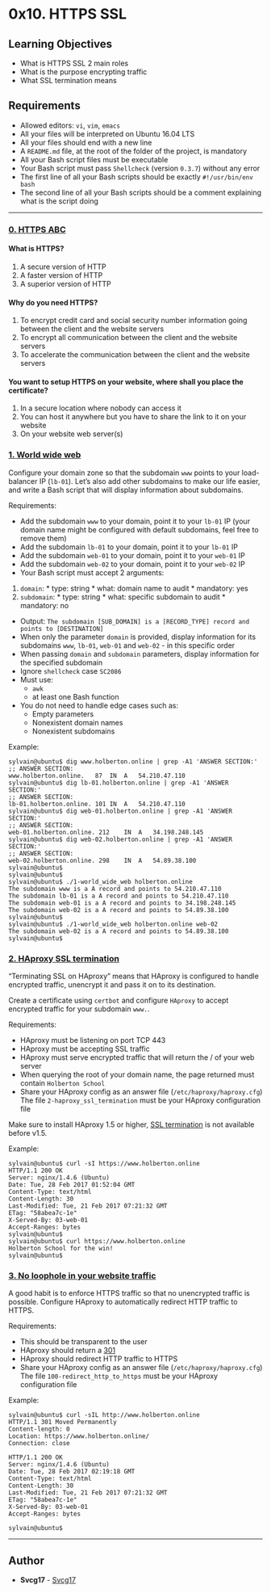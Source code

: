 # 0x10. HTTPS SSL

## Learning Objectives
* What is HTTPS SSL 2 main roles
* What is the purpose encrypting traffic
* What SSL termination means

## Requirements
* Allowed editors: `vi`, `vim`, `emacs`
* All your files will be interpreted on Ubuntu 16.04 LTS
* All your files should end with a new line
* A `README.md` file, at the root of the folder of the project, is mandatory
* All your Bash script files must be executable
* Your Bash script must pass `Shellcheck` (version `0.3.7`) without any error
* The first line of all your Bash scripts should be exactly `#!/usr/bin/env bash`
* The second line of all your Bash scripts should be a comment explaining what is the script doing
---

### [0. HTTPS ABC](./0-https_abc)
#### What is HTTPS? ####
1. A secure version of HTTP
2. A faster version of HTTP
3. A superior version of HTTP

#### Why do you need HTTPS? ####
1. To encrypt credit card and social security number information going between the client and the website servers
2. To encrypt all communication between the client and the website servers
3. To accelerate the communication between the client and the website servers

#### You want to setup HTTPS on your website, where shall you place the certificate? ####
1. In a secure location where nobody can access it
2. You can host it anywhere but you have to share the link to it on your website
3. On your website web server(s)

### [1. World wide web](./1-world_wide_web)
Configure your domain zone so that the subdomain `www` points to your load-balancer IP (`lb-01`). Let’s also add other subdomains to make our life easier, and write a Bash script that will display information about subdomains.

Requirements:

* Add the subdomain `www` to your domain, point it to your `lb-01` IP (your domain name might be configured with default subdomains, feel free to remove them)
* Add the subdomain `lb-01` to your domain, point it to your `lb-01` IP
* Add the subdomain `web-01` to your domain, point it to your `web-01` IP
* Add the subdomain `web-02` to your domain, point it to your `web-02` IP
* Your Bash script must accept 2 arguments:
1. `domain`:
		* type: string
		* what: domain name to audit
		* mandatory: yes
2. `subdomain`:
		* type: string
		* what: specific subdomain to audit
		* mandatory: no
* Output: `The subdomain [SUB_DOMAIN] is a [RECORD_TYPE] record and points to [DESTINATION]`
* When only the parameter `domain` is provided, display information for its subdomains `www`, `lb-01`, `web-01` and `web-02` - in this specific order
* When passing `domain` and `subdomain` parameters, display information for the specified subdomain
* Ignore `shellcheck` case `SC2086`
* Must use:
	* `awk`
	* at least one Bash function
* You do not need to handle edge cases such as:
	* Empty parameters
	* Nonexistent domain names
	* Nonexistent subdomains

Example:
```
sylvain@ubuntu$ dig www.holberton.online | grep -A1 'ANSWER SECTION:'
;; ANSWER SECTION:
www.holberton.online.   87  IN  A   54.210.47.110
sylvain@ubuntu$ dig lb-01.holberton.online | grep -A1 'ANSWER SECTION:'
;; ANSWER SECTION:
lb-01.holberton.online. 101 IN  A   54.210.47.110
sylvain@ubuntu$ dig web-01.holberton.online | grep -A1 'ANSWER SECTION:'
;; ANSWER SECTION:
web-01.holberton.online. 212    IN  A   34.198.248.145
sylvain@ubuntu$ dig web-02.holberton.online | grep -A1 'ANSWER SECTION:'
;; ANSWER SECTION:
web-02.holberton.online. 298    IN  A   54.89.38.100
sylvain@ubuntu$
sylvain@ubuntu$
sylvain@ubuntu$ ./1-world_wide_web holberton.online
The subdomain www is a A record and points to 54.210.47.110
The subdomain lb-01 is a A record and points to 54.210.47.110
The subdomain web-01 is a A record and points to 34.198.248.145
The subdomain web-02 is a A record and points to 54.89.38.100
sylvain@ubuntu$
sylvain@ubuntu$ ./1-world_wide_web holberton.online web-02
The subdomain web-02 is a A record and points to 54.89.38.100
sylvain@ubuntu$
```

### [2. HAproxy SSL termination](./2-haproxy_ssl_termination)
“Terminating SSL on HAproxy” means that HAproxy is configured to handle encrypted traffic, unencrypt it and pass it on to its destination.

Create a certificate using `certbot` and configure `HAproxy` to accept encrypted traffic for your subdomain `www.`.

Requirements:

* HAproxy must be listening on port TCP 443
* HAproxy must be accepting SSL traffic
* HAproxy must serve encrypted traffic that will return the / of your web server
* When querying the root of your domain name, the page returned must contain `Holberton School`
* Share your HAproxy config as an answer file (`/etc/haproxy/haproxy.cfg`)
The file `2-haproxy_ssl_termination` must be your HAproxy configuration file

Make sure to install HAproxy 1.5 or higher, [SSL termination](https://intranet.hbtn.io/rltoken/VFq2MQ9qHXw2Nb11tnWF6Q) is not available before v1.5.

Example:
```
sylvain@ubuntu$ curl -sI https://www.holberton.online
HTTP/1.1 200 OK
Server: nginx/1.4.6 (Ubuntu)
Date: Tue, 28 Feb 2017 01:52:04 GMT
Content-Type: text/html
Content-Length: 30
Last-Modified: Tue, 21 Feb 2017 07:21:32 GMT
ETag: "58abea7c-1e"
X-Served-By: 03-web-01
Accept-Ranges: bytes
sylvain@ubuntu$
sylvain@ubuntu$ curl https://www.holberton.online
Holberton School for the win!
sylvain@ubuntu$
```

### [3. No loophole in your website traffic](./100-redirect_http_to_https)
A good habit is to enforce HTTPS traffic so that no unencrypted traffic is possible. Configure HAproxy to automatically redirect HTTP traffic to HTTPS.

Requirements:

* This should be transparent to the user
* HAproxy should return a [301](https://intranet.hbtn.io/rltoken/Oe04HFEd_PTgWAvWBTr1rA)
* HAproxy should redirect HTTP traffic to HTTPS
* Share your HAproxy config as an answer file (`/etc/haproxy/haproxy.cfg`)
The file `100-redirect_http_to_https` must be your HAproxy configuration file

Example:
```
sylvain@ubuntu$ curl -sIL http://www.holberton.online
HTTP/1.1 301 Moved Permanently
Content-length: 0
Location: https://www.holberton.online/
Connection: close

HTTP/1.1 200 OK
Server: nginx/1.4.6 (Ubuntu)
Date: Tue, 28 Feb 2017 02:19:18 GMT
Content-Type: text/html
Content-Length: 30
Last-Modified: Tue, 21 Feb 2017 07:21:32 GMT
ETag: "58abea7c-1e"
X-Served-By: 03-web-01
Accept-Ranges: bytes

sylvain@ubuntu$
```

---

## Author
* **Svcg17** - [Svcg17](https://github.com/Svcg17)
